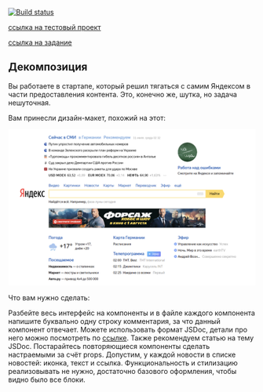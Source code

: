 
[![Build status](https://ci.appveyor.com/api/projects/status/1bcfm6u6df00wcjm?svg=true)](https://ci.appveyor.com/project/Mariza0/react-hw5-composition-decomposition.git)

[ссылка на тестовый проект](https://mariza0.github.io/react-hw5-composition-decomposition/) 

[ссылка на задание](https://github.com/netology-code/ra16-homeworks/tree/ra-51/composition/decomposition)

## Декомпозиция
Вы работаете в стартапе, который решил тягаться с самим Яндексом в части предоставления контента. Это, конечно же, шутка, но задача нешуточная.

Вам принесли дизайн-макет, похожий на этот:

![](/src/img/ya-page.png)

Что вам нужно сделать:

Разбейте весь интерфейс на компоненты и в файле каждого компонента напишите буквально одну строку комментария, за что данный компонент отвечает. Можете использовать формат JSDoc, детали про него можно посмотреть по [ссылке](https://medium.com/@antonkrinitsyn/jsdoc-react-5e6c530880a0). Также рекомендуем статью на тему JSDoc.
Постарайтесь повторяющиеся компоненты сделать настраемыми за счёт props. Допустим, у каждой новости в списке новостей: иконка, текст и ссылка.
Функциональность и стилизацию реализовывать не нужно, достаточно базового оформления, чтобы видно было все блоки.